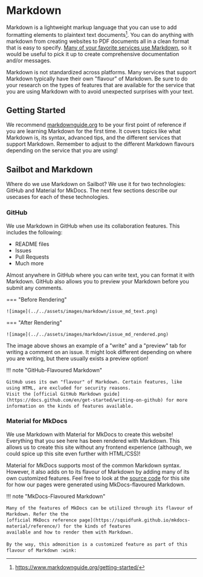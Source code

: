 # Markdown

Markdown is a lightweight markup language that you can use to add formatting elements to plaintext text documents[^1].
You can do anything with markdown from creating websites to PDF documents all in a clean format that is easy to
specify. [Many of your favorite services use Markdown](https://www.markdownguide.org/tools/), so it would be useful
to pick it up to create comprehensive documentation and/or messages.

Markdown is not standardized across platforms. Many services that support Markdown typically have their
own "flavour" of Markdown. Be sure to do your research on the types of features that are available for the service that
you are using Markdown with to avoid unexpected surprises with your text.

## Getting Started

We recommend [markdownguide.org](https://www.markdownguide.org/) to be your first point of reference if you are learning
Markdown for the first time. It covers topics like what Markdown is, its syntax, advanced tips, and the different
services that support Markdown. Remember to adjust to the different Markdown flavours depending on the service that you
are using!

## Sailbot and Markdown

Where do we use Markdown on Sailbot? We use it for two technologies: GitHub and Material for MkDocs. The next few
sections describe our usecases for each of these technologies.

### GitHub

We use Markdown in GitHub when use its collaboration features. This includes the following:

- README files
- Issues
- Pull Requests
- Much more

Almost anywhere in GitHub where you can write text, you can format it with Markdown. GitHub also allows you to preview
your Markdown before you submit any comments.

=== "Before Rendering"

    ![image](../../assets/images/markdown/issue_md_text.png)

=== "After Rendering"

    ![image](../../assets/images/markdown/issue_md_rendered.png)

The image above shows an example of a "write" and a "preview" tab for writing a comment on an issue. It might look
different depending on where you are writing, but there usually exists a preview option!

!!! note "GitHub-Flavoured Markdown"

    GitHub uses its own "flavour" of Markdown. Certain features, like using HTML, are excluded for security reasons.
    Visit the [official GitHub Markdown guide](https://docs.github.com/en/get-started/writing-on-github) for more
    information on the kinds of features available.

### Material for MkDocs

We use Markdown with Material for MkDocs to create this website! Everything that you see here has been rendered with
Markdown. This allows us to create this site without any frontend experience (although, we could spice up this site
even further with HTML/CSS)!

Material for MkDocs supports most of the common Markdown syntax. However, it also adds on to its flavour of Markdown
by adding many of its own customized features. Feel free to look at the [source code](https://github.com/UBCSailbot/docs)
for this site for how our pages were generated using MkDocs-flavoured Markdown.

!!! note "MkDocs-Flavoured Markdown"

    Many of the features of MkDocs can be utilized through its flavour of Markdown. Refer the the 
    [official MkDocs reference page](https://squidfunk.github.io/mkdocs-material/reference/) for the kinds of features 
    available and how to render them with Markdown. 
    
    By the way, this admonition is a customized feature as part of this flavour of Markdown :wink:

[^1]: <https://www.markdownguide.org/getting-started/>
